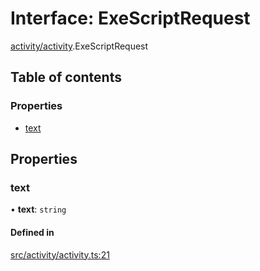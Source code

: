 # Interface: ExeScriptRequest

[activity/activity](../modules/activity_activity).ExeScriptRequest

## Table of contents

### Properties

- [text](activity_activity.ExeScriptRequest#text)

## Properties

### text

• **text**: `string`

#### Defined in

[src/activity/activity.ts:21](https://github.com/golemfactory/golem-js/blob/491c0c9/src/activity/activity.ts#L21)
